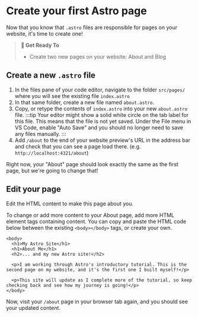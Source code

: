 # Create your first Astro page

Now that you know that `.astro` files are responsible for pages on your website, it's time to create one!

> **🎯 Get Ready To**
>
> - Create two new pages on your website: About and Blog

## Create a new `.astro` file

1. In the files pane of your code editor, navigate to the folder `src/pages/` where you will see the existing file `index.astro`
2. In that same folder, create a new file named `about.astro`.
3. Copy, or retype the contents of `index.astro` into your new `about.astro` file.
   :::tip
   Your editor might show a solid white circle on the tab label for this file. This means that the file is not yet saved. Under the File menu in VS Code, enable "Auto Save" and you should no longer need to save any files manually.
   :::
4. Add `/about` to the end of your website preview's URL in the address bar and check that you can see a page load there. (e.g. `http://localhost:4321/about`)

Right now, your "About" page should look exactly the same as the first page, but we're going to change that!

## Edit your page

Edit the HTML content to make this page about you.

To change or add more content to your About page, add more HTML element tags containing content. You can copy and paste the HTML code below between the existing `<body></body>` tags, or create your own.

```astro title="src/pages/about.astro" ins={3-8} del={2}
<body>
  <h1>My Astro Site</h1>
  <h1>About Me</h1>
  <h2>... and my new Astro site!</h2>

  <p>I am working through Astro's introductory tutorial. This is the second page on my website, and it's the first one I built myself!</p>

  <p>This site will update as I complete more of the tutorial, so keep checking back and see how my journey is going!</p>
</body>
```

Now, visit your `/about` page in your browser tab again, and you should see your updated content.
